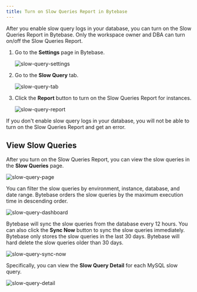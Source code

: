 ```yaml
---
title: Turn on Slow Queries Report in Bytebase
---
```


After you enable slow query logs in your database, you can turn on the Slow Queries Report in Bytebase. Only the workspace owner and DBA can turn on/off the Slow Queries Report.

1. Go to the **Settings** page in Bytebase.

   ![slow-query-settings](/content/docs/slow-query/slow-query-settings.webp)

2. Go to the **Slow Query** tab.

   ![slow-query-tab](/content/docs/slow-query/slow-query-tab.webp)

3. Click the **Report** button to turn on the Slow Queries Report for instances.

   ![slow-query-report](/content/docs/slow-query/slow-query-report.webp)

If you don't enable slow query logs in your database, you will not be able to turn on the Slow Queries Report and get an error.

## View Slow Queries

After you turn on the Slow Queries Report, you can view the slow queries in the **Slow Queries** page.

![slow-query-page](/content/docs/slow-query/slow-query-page.webp)

You can filter the slow queries by environment, instance, database, and date range. Bytebase orders the slow queries by the maximum execution time in descending order.

![slow-query-dashboard](/content/docs/slow-query/slow-query-dashboard.webp)

Bytebase will sync the slow queries from the database every 12 hours. You can also click the **Sync Now** button to sync the slow queries immediately. Bytebase only stores the slow queries in the last 30 days. Bytebase will hard delete the slow queries older than 30 days.

![slow-query-sync-now](/content/docs/slow-query/slow-query-sync-now.webp)

Specifically, you can view the **Slow Query Detail** for each MySQL slow query.

![slow-query-detail](/content/docs/slow-query/slow-query-detail.webp)
